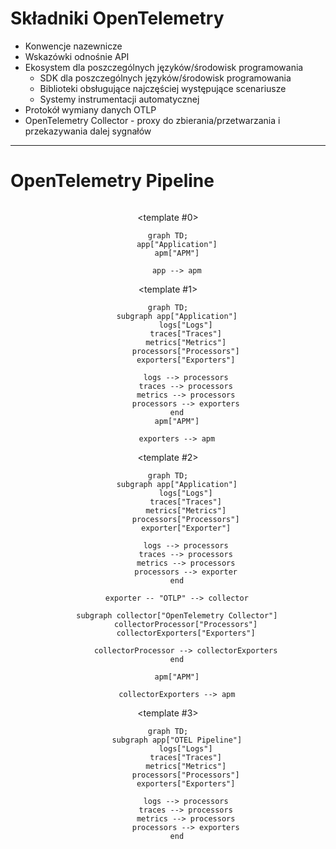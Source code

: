 # Składniki OpenTelemetry

<v-clicks depth="2">

- Konwencje nazewnicze
- Wskazówki odnośnie API
- Ekosystem dla poszczególnych języków/środowisk programowania
  - SDK dla poszczególnych języków/środowisk programowania
  - Biblioteki obsługujące najczęściej występujące scenariusze
  - Systemy instrumentacji automatycznej
- Protokół wymiany danych OTLP
- OpenTelemetry Collector - proxy do zbierania/przetwarzania i przekazywania dalej sygnałów

</v-clicks>

<!--
- OpenCensus oraz OpenTracking
- Jest to średnio-sformalizowany standard - RFC
-->

---

# OpenTelemetry Pipeline

<div align="center" style="align-content: center">
<v-switch>

<template #0>

```mermaid {scale: 0.7}
graph TD;
    app["Application"]
    apm["APM"]
    
    app --> apm
```

</template>

<template #1>

```mermaid {scale: 0.7}
graph TD;
    subgraph app["Application"]
        logs["Logs"]
        traces["Traces"]
        metrics["Metrics"]
        processors["Processors"]
        exporters["Exporters"]
        
        logs --> processors
        traces --> processors
        metrics --> processors
        processors --> exporters
    end
    apm["APM"]
    
    exporters --> apm
```
</template>

<template #2>
```mermaid {scale: 0.6}
graph TD;
    subgraph app["Application"]
        logs["Logs"]
        traces["Traces"]
        metrics["Metrics"]
        processors["Processors"]
        exporter["Exporter"]
        
        logs --> processors
        traces --> processors
        metrics --> processors
        processors --> exporter
    end
    
    exporter -- "OTLP" --> collector
    
    subgraph collector["OpenTelemetry Collector"]
        collectorProcessor["Processors"]
        collectorExporters["Exporters"]
        
        collectorProcessor --> collectorExporters
    end
    
    apm["APM"]
    
    collectorExporters --> apm
```
</template>

<template #3>
```mermaid {scale: 0.7}
graph TD;
    subgraph app["OTEL Pipeline"]
        logs["Logs"]
        traces["Traces"]
        metrics["Metrics"]
        processors["Processors"]
        exporters["Exporters"]
        
        logs --> processors
        traces --> processors
        metrics --> processors
        processors --> exporters
    end
```
</template>

</v-switch>
</div>
